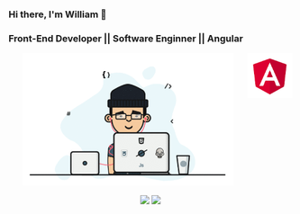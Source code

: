 ### Hi there, I'm William 👋

### Front-End Developer || Software Enginner || Angular

<img src = "https://github.com/williamgundim/williamgundim/blob/main/images/angular.png" width="80" align = "right">

<p align="center">
  <img src = "https://github.com/williamgundim/williamgundim/blob/main/images/gif_git.gif" width="375" align = "center">
  <br><br>
  <a href="mailto:williammatos09@gmail.com"><img src = "https://img.shields.io/badge/gmail-%23D14836.svg?&style=for-the-badge&logo=gmail&logoColor=white"></a>   
  <a href="https://www.linkedin.com/in/williamgundim"><img src="https://img.shields.io/badge/linkedin-%230077B5.svg?&style=for-the-badge&logo=linkedin&logoColor=white"/></a>
</p>
<!--
**williamgundim/williamgundim** is a ✨ _special_ ✨ repository because its `README.md` (this file) appears on your GitHub profile.

Here are some ideas to get you started:

- 🔭 I’m currently working on ...
- 🌱 I’m currently learning ...
- 👯 I’m looking to collaborate on ...
- 🤔 I’m looking for help with ...
- 💬 Ask me about ...
- 📫 How to reach me: ...
- 😄 Pronouns: ...
- ⚡ Fun fact: ...
-->
